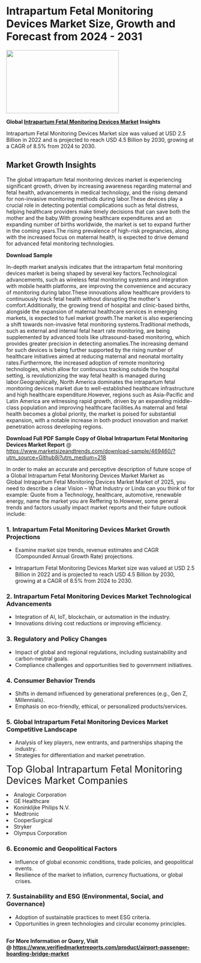 <H1>Intrapartum Fetal Monitoring Devices Market Size, Growth and Forecast from 2024 - 2031</H1><img class="aligncenter size-medium wp-image-584254" src="https://thirdeyenews.in/wp-content/uploads/2024/09/Global-Market-Research-300x168.jpeg" alt="" width="300" height="168" /><p><strong>Global&nbsp;<a href="https://www.marketsizeandtrends.com/download-sample/469460/?utm_source=Github8j?utm_medium=218">Intrapartum Fetal Monitoring Devices Market</a> Insights</strong></p><p>Intrapartum Fetal Monitoring Devices Market size was valued at USD 2.5 Billion in 2022 and is projected to reach USD 4.5 Billion by 2030, growing at a CAGR of 8.5% from 2024 to 2030.</p><p><h2>Market Growth Insights</h2> <p>The global intrapartum fetal monitoring devices market is experiencing significant growth, driven by increasing awareness regarding maternal and fetal health, advancements in medical technology, and the rising demand for non-invasive monitoring methods during labor.These devices play a crucial role in detecting potential complications such as fetal distress, helping healthcare providers make timely decisions that can save both the mother and the baby.With growing healthcare expenditures and an expanding number of births worldwide, the market is set to expand further in the coming years.The rising prevalence of high-risk pregnancies, along with the increased focus on maternal health, is expected to drive demand for advanced fetal monitoring technologies.</p> <p><strong>Download Sample</strong></p> <p>In-depth market analysis indicates that the intrapartum fetal monitoring devices market is being shaped by several key factors.Technological advancements, such as wireless fetal monitoring systems and integration with mobile health platforms, are improving the convenience and accuracy of monitoring during labor.These innovations allow healthcare providers to continuously track fetal health without disrupting the mother's comfort.Additionally, the growing trend of hospital and clinic-based births, alongside the expansion of maternal healthcare services in emerging markets, is expected to fuel market growth.The market is also experiencing a shift towards non-invasive fetal monitoring systems.Traditional methods, such as external and internal fetal heart rate monitoring, are being supplemented by advanced tools like ultrasound-based monitoring, which provides greater precision in detecting anomalies.The increasing demand for such devices is being further supported by the rising number of healthcare initiatives aimed at reducing maternal and neonatal mortality rates.Furthermore, the increased adoption of remote monitoring technologies, which allow for continuous tracking outside the hospital setting, is revolutionizing the way fetal health is managed during labor.Geographically, North America dominates the intrapartum fetal monitoring devices market due to well-established healthcare infrastructure and high healthcare expenditure.However, regions such as Asia-Pacific and Latin America are witnessing rapid growth, driven by an expanding middle-class population and improving healthcare facilities.As maternal and fetal health becomes a global priority, the market is poised for substantial expansion, with a notable increase in both product innovation and market penetration across developing regions.</p> <p><span class=""><strong>Download Full PDF Sample Copy of Global Intrapartum Fetal Monitoring Devices Market Report</strong> @ <a href="https://www.marketsizeandtrends.com/download-sample/469460/?utm_source=Github8j?utm_medium=218" target="_blank">https://www.marketsizeandtrends.com/download-sample/469460/?utm_source=Github8j?utm_medium=218</a></span></p><p>In order to make an accurate and perceptive description of future scope of a Global&nbsp;Intrapartum Fetal Monitoring Devices Market Market as Global&nbsp;Intrapartum Fetal Monitoring Devices Market Market of 2025, you need to describe a clear Vision &ndash; What Industry or Linda can you think of for example: Quote from a Technology, healthcare, automotive, renewable energy, name the market you are Reffering to.However, some general trends and factors usually impact market reports and their future outlook include:</p><h3>1.&nbsp;<strong>Intrapartum Fetal Monitoring Devices Market Growth Projections</strong></h3><ul><li>Examine market size trends, revenue estimates and CAGR (Compounded Annual Growth Rate) projections.</li><li><p>Intrapartum Fetal Monitoring Devices Market size was valued at USD 2.5 Billion in 2022 and is projected to reach USD 4.5 Billion by 2030, growing at a CAGR of 8.5% from 2024 to 2030.</p></li></ul><h3>2.&nbsp;<strong>Intrapartum Fetal Monitoring Devices Market Technological Advancements</strong></h3><ul><li>Integration of AI, IoT, blockchain, or automation in the industry.</li><li>Innovations driving cost reductions or improving efficiency.</li></ul><h3>3.&nbsp;<strong>Regulatory and Policy Changes</strong></h3><ul><li>Impact of global and regional regulations, including sustainability and carbon-neutral goals.</li><li>Compliance challenges and opportunities tied to government initiatives.</li></ul><h3>4.&nbsp;<strong>Consumer Behavior Trends</strong></h3><ul><li>Shifts in demand influenced by generational preferences (e.g., Gen Z, Millennials).</li><li>Emphasis on eco-friendly, ethical, or personalized products/services.</li></ul><h3>5.&nbsp;<strong>Global Intrapartum Fetal Monitoring Devices Market Competitive Landscape</strong></h3><ul><li>Analysis of key players, new entrants, and partnerships shaping the industry.</li><li>Strategies for differentiation and market penetration.</li></ul><p data-pm-slice="1 1 []"><span style="color: inherit; font-family: inherit; font-size: 25px;">Top Global Intrapartum Fetal Monitoring Devices Market Companies</span></p><div class="" data-test-id=""><p><li>Analogic Corporation</li><li> GE Healthcare</li><li> Koninklijke Philips N.V.</li><li> Medtronic</li><li> CooperSurgical</li><li> Stryker</li><li> Olympus Corporation</li></p></div><h3>6.&nbsp;<strong>Economic and Geopolitical Factors</strong></h3><ul><li>Influence of global economic conditions, trade policies, and geopolitical events.</li><li>Resilience of the market to inflation, currency fluctuations, or global crises.</li></ul><h3>7.&nbsp;<strong>Sustainability and ESG (Environmental, Social, and Governance)</strong></h3><ul><li>Adoption of sustainable practices to meet ESG criteria.</li><li>Opportunities in green technologies and circular economy principles.</li></ul><h2><strong style="font-size: 14px;">For More Information or Query, Visit @&nbsp;</strong><a style="background-color: #ffffff; font-size: 14px;" href="https://www.marketsizeandtrends.com/report/intrapartum-fetal-monitoring-devices-market/" target="_blank">https://www.verifiedmarketreports.com/product/airport-passenger-boarding-bridge-market</a></h2>